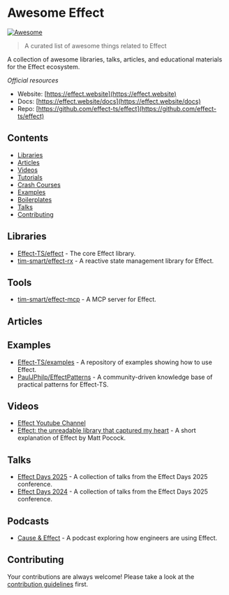 # Awesome Effect

[![Awesome](https://awesome.re/badge.svg)](https://awesome.re)

> A curated list of awesome things related to Effect

A collection of awesome libraries, talks, articles, and educational materials for the Effect ecosystem.

_Official resources_

- Website: [https://effect.website](https://effect.website)
- Docs: [https://effect.website/docs](https://effect.website/docs)
- Repo: [https://github.com/effect-ts/effect](https://github.com/effect-ts/effect)

## Contents

- [Libraries](#libraries)
- [Articles](#articles)
- [Videos](#videos)
- [Tutorials](#tutorials)
- [Crash Courses](#crash-courses)
- [Examples](#examples)
- [Boilerplates](#boilerplates)
- [Talks](#talks)
- [Contributing](#contributing)

## Libraries

- [Effect-TS/effect](https://github.com/effect-ts/effect) - The core Effect library.
- [tim-smart/effect-rx](https://github.com/tim-smart/effect-rx) - A reactive state management library for Effect.

## Tools

- [tim-smart/effect-mcp](https://github.com/tim-smart/effect-mcp) - A MCP server for Effect.

## Articles

## Examples

- [Effect-TS/examples](https://github.com/Effect-TS/examples) - A repository of examples showing how to use Effect.
- [PaulJPhilp/EffectPatterns](https://github.com/PaulJPhilp/EffectPatterns) - A community-driven knowledge base of practical patterns for Effect-TS.

## Videos

- [Effect Youtube Channel](https://www.youtube.com/@effect-ts)
- [Effect: the unreadable library that captured my heart](https://www.youtube.com/watch?v=S2GChOwivwQ) - A short explanation of Effect by Matt Pocock.

## Talks

- [Effect Days 2025](https://www.youtube.com/playlist?list=PLDf3uQLaK2B9bEBZbwMv04e_zSbRNPKH6) - A collection of talks from the Effect Days 2025 conference.
- [Effect Days 2024](https://www.youtube.com/playlist?list=PLDf3uQLaK2B9a4tbMgGd9wFeEnMA50z4w) - A collection of talks from the Effect Days 2025 conference.

## Podcasts

- [Cause & Effect](https://effect.website/podcast/) - A podcast exploring how engineers are using Effect.

## Contributing

Your contributions are always welcome! Please take a look at the [contribution guidelines](CONTRIBUTING.md) first.
